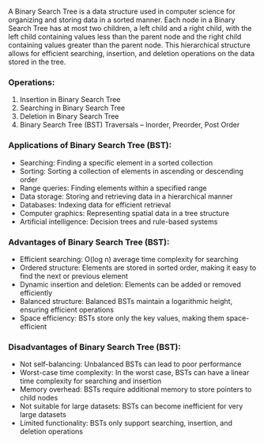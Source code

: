 A Binary Search Tree is a data structure used in computer science for organizing and storing data in a sorted manner.
Each node in a Binary Search Tree has at most two children, a left child and a right child, with the left child
containing values less than the parent node and the right child containing values greater than the parent node.
This hierarchical structure allows for efficient searching, insertion, and deletion operations on the data stored in the
tree.

### Operations:
1) Insertion in Binary Search Tree
2) Searching in Binary Search Tree
3) Deletion in Binary Search Tree
4) Binary Search Tree (BST) Traversals – Inorder, Preorder, Post Order

### Applications of Binary Search Tree (BST):
- Searching: Finding a specific element in a sorted collection
- Sorting: Sorting a collection of elements in ascending or descending order
- Range queries: Finding elements within a specified range
- Data storage: Storing and retrieving data in a hierarchical manner
- Databases: Indexing data for efficient retrieval
- Computer graphics: Representing spatial data in a tree structure
- Artificial intelligence: Decision trees and rule-based systems

### Advantages of Binary Search Tree (BST):
- Efficient searching: O(log n) average time complexity for searching
- Ordered structure: Elements are stored in sorted order, making it easy to find the next or previous element
- Dynamic insertion and deletion: Elements can be added or removed efficiently
- Balanced structure: Balanced BSTs maintain a logarithmic height, ensuring efficient operations
- Space efficiency: BSTs store only the key values, making them space-efficient

### Disadvantages of Binary Search Tree (BST):
- Not self-balancing: Unbalanced BSTs can lead to poor performance
- Worst-case time complexity: In the worst case, BSTs can have a linear time complexity for searching and insertion
- Memory overhead: BSTs require additional memory to store pointers to child nodes
- Not suitable for large datasets: BSTs can become inefficient for very large datasets
- Limited functionality: BSTs only support searching, insertion, and deletion operations
